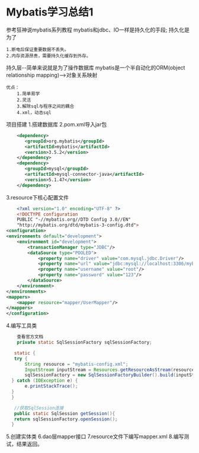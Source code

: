 # Mybatis学习总结1

参考狂神说mybatis系列教程
mybatis和jdbc、IO一样是持久化的手段;
持久化是为了

```undefined
1.断电后保证重要数据不丢失。
2.内存资源昂贵，需要持久化缓存到外存。
```

持久层--简单来说就是为了操作数据库
mybatis是一个半自动化的ORM(object relationship mapping)-->对象关系映射

```pgsql
优点：
    1.简单易学
    2.灵活
    3.解除sql与程序之间的耦合
    4.xml，动态sql
```

项目搭建
1.搭建数据库
2.pom.xml导入jar包

```xml
    <dependency>
       <groupId>org.mybatis</groupId>
       <artifactId>mybatis</artifactId>
       <version>3.5.2</version>
    </dependency>
    <dependency>
       <groupId>mysql</groupId>
       <artifactId>mysql-connector-java</artifactId>
       <version>5.1.47</version>
    </dependency>
```

3.resource下核心配置文件

```xml
    <?xml version="1.0" encoding="UTF-8" ?>
    <!DOCTYPE configuration
    PUBLIC "-//mybatis.org//DTD Config 3.0//EN"
    "http://mybatis.org/dtd/mybatis-3-config.dtd">
<configuration>
<environments default="development">
    <environment id="development">
        <transactionManager type="JDBC"/>
        <dataSource type="POOLED">
            <property name="driver" value="com.mysql.jdbc.Driver"/>
            <property name="url" value="jdbc:mysql://localhost:3306/mybatis?useUnicode=true&amp;useJDBCCompliantTimezoneShift=true&amp;useLegacyDatetimeCode=false&amp;serverTimezone=GMT%2B8&amp;characterEncoding=UTF8"/>
            <property name="username" value="root"/>
            <property name="password" value="123"/>
        </dataSource>
    </environment>
</environments>
<mappers>
    <mapper resource="mapper/UserMapper"/>
</mappers>
</configuration>
```

4.编写工具类

```java
    查看官方文档
    private static SqlSessionFactory sqlSessionFactory;

   static {
   try {
       String resource = "mybatis-config.xml";
       InputStream inputStream = Resources.getResourceAsStream(resource);
       sqlSessionFactory = new SqlSessionFactoryBuilder().build(inputStream);
  } catch (IOException e) {
       e.printStackTrace();
  }
  }

   //获取SqlSession连接
   public static SqlSession getSession(){
   return sqlSessionFactory.openSession();
  }
```

5.创建实体类
6.dao层mapper接口
7.resource文件下编写mapper.xml
8.编写测试，结果返回。